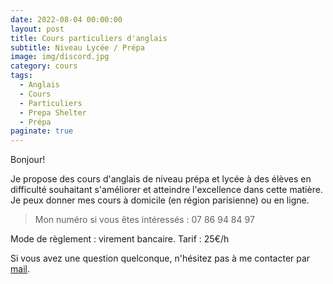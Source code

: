 ```yaml
---
date: 2022-08-04 00:00:00
layout: post
title: Cours particuliers d'anglais
subtitle: Niveau Lycée / Prépa
image: img/discord.jpg
category: cours
tags:
  - Anglais
  - Cours
  - Particuliers
  - Prepa Shelter
  - Prépa
paginate: true
---
```


Bonjour!

Je propose des cours d'anglais de niveau prépa et lycée à des élèves en difficulté souhaitant s'améliorer et atteindre l'excellence dans cette matière. 
Je peux donner mes cours à domicile (en région parisienne) ou en ligne.

> Mon numéro si vous êtes intéressés : 07 86 94 84 97 

Mode de règlement : virement bancaire.
Tarif : 25€/h

Si vous avez une question quelconque, n'hésitez pas à me contacter par [mail](https://www.prepashelter.com/contact/).
